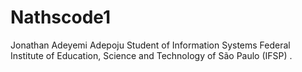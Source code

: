 # Nathscode1
Jonathan Adeyemi Adepoju Student of Information Systems Federal Institute of Education, Science and Technology of São Paulo (IFSP) .
